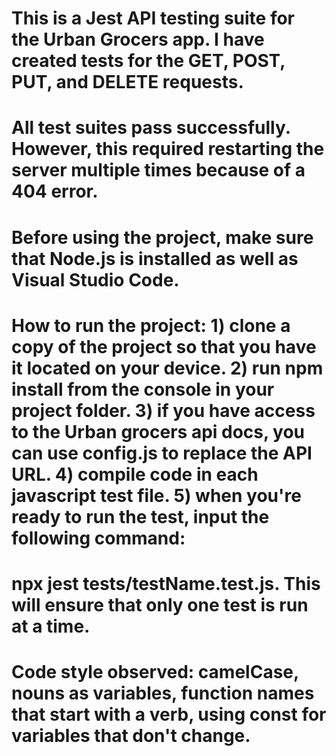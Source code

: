 # This is a Jest API testing suite for the Urban Grocers app. I have created tests for the GET, POST, PUT, and DELETE requests.
# All test suites pass successfully. However, this required restarting the server multiple times because of a 404 error.
# Before using the project, make sure that Node.js is installed as well as Visual Studio Code.
# How to run the project: 1) clone a copy of the project so that you have it located on your device. 2) run npm install from the console in your project folder. 3) if you have access to the Urban grocers api docs, you can use config.js to replace the API URL. 4) compile code in each javascript test file. 5) when you're ready to run the test, input the following command: 
# npx jest tests/testName.test.js. This will ensure that only one test is run at a time.
# Code style observed: camelCase, nouns as variables, function names that start with a verb, using const for variables that don't change.  
